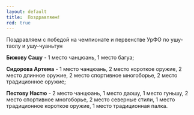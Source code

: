 ```yaml
---
layout: default
title:  Поздравляем!
red: true
---
```

Поздравляем с победой на чемпионате и первенстве УрФО по ушу-таолу и ушу-чуаньтун

**Бижову Сашу** - 1 место чанцюань, 1 место багуа;

**Сидорова Артема** - 1 место чанцюань, 2 место короткое оружие, 2 место длинное оружие, 2 место спортивное многоборье, 2 место традиционное оружие;

**Пестову Настю** - 2 место чанцюань, 1 место даошу, 1 место гуньшу, 2 место спортивное многоборье, 2 место северные стили, 1 место традиционное короткое оружие, 1 место традиционная палка.
